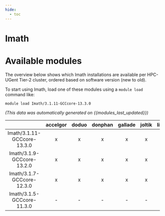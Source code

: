 ```yaml
---
hide:
  - toc
---
```


Imath
=====

# Available modules


The overview below shows which Imath installations are available per HPC-UGent Tier-2 cluster, ordered based on software version (new to old).

To start using Imath, load one of these modules using a `module load` command like:

```shell
module load Imath/3.1.11-GCCcore-13.3.0
```

*(This data was automatically generated on {{modules_last_updated}})*

| |accelgor|doduo|donphan|gallade|joltik|litleo|shinx|
| :---: | :---: | :---: | :---: | :---: | :---: | :---: | :---: |
|Imath/3.1.11-GCCcore-13.3.0|x|x|x|x|x|x|x|
|Imath/3.1.9-GCCcore-13.2.0|x|x|x|x|x|x|x|
|Imath/3.1.7-GCCcore-12.3.0|x|x|x|x|x|x|x|
|Imath/3.1.5-GCCcore-11.3.0|-|-|-|-|-|x|x|
